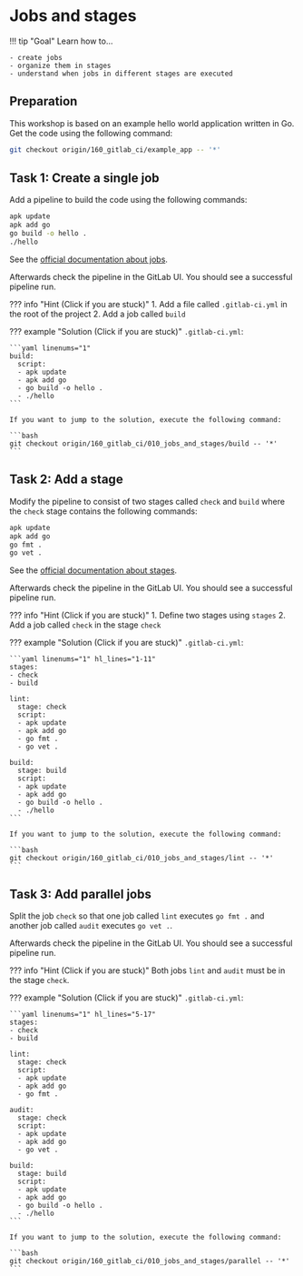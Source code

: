 # Jobs and stages

!!! tip "Goal"
    Learn how to...

    - create jobs
    - organize them in stages
    - understand when jobs in different stages are executed

## Preparation

This workshop is based on an example hello world application written in Go. Get the code using the following command:

```bash
git checkout origin/160_gitlab_ci/example_app -- '*'
```

## Task 1: Create a single job

Add a pipeline to build the code using the following commands:

```bash
apk update
apk add go
go build -o hello .
./hello
```

See the [official documentation about jobs](https://docs.gitlab.com/ee/ci/jobs/index.html).

Afterwards check the pipeline in the GitLab UI. You should see a successful pipeline run.

??? info "Hint (Click if you are stuck)"
    1. Add a file called `.gitlab-ci.yml` in the root of the project
    2. Add a job called `build`

??? example "Solution (Click if you are stuck)"
    `.gitlab-ci.yml`:

    ```yaml linenums="1"
    build:
      script:
      - apk update
      - apk add go
      - go build -o hello .
      - ./hello
    ```
    
    If you want to jump to the solution, execute the following command:

    ```bash
    git checkout origin/160_gitlab_ci/010_jobs_and_stages/build -- '*'
    ```

## Task 2: Add a stage

Modify the pipeline to consist of two stages called `check` and `build` where the `check` stage contains the following commands:

```bash
apk update
apk add go
go fmt .
go vet .
```

See the [official documentation about stages](https://docs.gitlab.com/ee/ci/yaml/#stages).

Afterwards check the pipeline in the GitLab UI. You should see a successful pipeline run.

??? info "Hint (Click if you are stuck)"
    1. Define two stages using `stages`
    2. Add a job called `check` in the stage `check`

??? example "Solution (Click if you are stuck)"
    `.gitlab-ci.yml`:

    ```yaml linenums="1" hl_lines="1-11"
    stages:
    - check
    - build

    lint:
      stage: check
      script:
      - apk update
      - apk add go
      - go fmt .
      - go vet .

    build:
      stage: build
      script:
      - apk update
      - apk add go
      - go build -o hello .
      - ./hello
    ```
    
    If you want to jump to the solution, execute the following command:

    ```bash
    git checkout origin/160_gitlab_ci/010_jobs_and_stages/lint -- '*'
    ```

## Task 3: Add parallel jobs

Split the job `check` so that one job called `lint` executes `go fmt .` and another job called `audit` executes `go vet .`.

Afterwards check the pipeline in the GitLab UI. You should see a successful pipeline run.

??? info "Hint (Click if you are stuck)"
    Both jobs `lint` and `audit` must be in the stage `check`.

??? example "Solution (Click if you are stuck)"
    `.gitlab-ci.yml`:
    
    ```yaml linenums="1" hl_lines="5-17"
    stages:
    - check
    - build

    lint:
      stage: check
      script:
      - apk update
      - apk add go
      - go fmt .

    audit:
      stage: check
      script:
      - apk update
      - apk add go
      - go vet .

    build:
      stage: build
      script:
      - apk update
      - apk add go
      - go build -o hello .
      - ./hello
    ```
    
    If you want to jump to the solution, execute the following command:

    ```bash
    git checkout origin/160_gitlab_ci/010_jobs_and_stages/parallel -- '*'
    ```

<!-- TODO: error handling (if, || true etc.) -->
